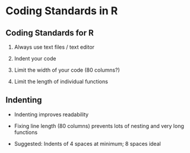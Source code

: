 Coding Standards in R
================

## Coding Standards for R

1.  Always use text files / text editor

2.  Indent your code

3.  Limit the width of your code (80 columns?)

4.  Limit the length of individual functions

## Indenting

-   Indenting improves readability

-   Fixing line length (80 columns) prevents lots of nesting and very
    long functions

-   Suggested: Indents of 4 spaces at minimum; 8 spaces ideal
